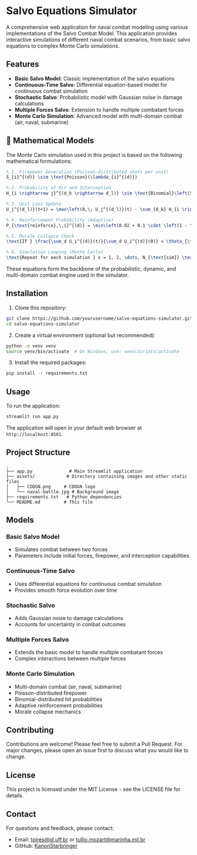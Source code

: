 # Salvo Equations Simulator

A comprehensive web application for naval combat modeling using various implementations of the Salvo Combat Model. This application provides interactive simulations of different naval combat scenarios, from basic salvo equations to complex Monte Carlo simulations.

## Features

- **Basic Salvo Model**: Classic implementation of the salvo equations
- **Continuous-Time Salvo**: Differential equation-based model for continuous combat simulation
- **Stochastic Salvo**: Probabilistic model with Gaussian noise in damage calculations
- **Multiple Forces Salvo**: Extension to handle multiple combatant forces
- **Monte Carlo Simulation**: Advanced model with multi-domain combat (air, naval, submarine)



## 📐 Mathematical Models

The Monte Carlo simulation used in this project is based on the following mathematical formulations:

```latex
% 1. Firepower Generation (Poisson-distributed shots per unit)
S_{i}^{(d)} \sim \text{Poisson}(\lambda_{i}^{(d)})

% 2. Probability of Hit and Interception
H_{i \rightarrow j}^{(d_k \rightarrow d_l)} \sim \text{Binomial}\left(S_{i}^{(d_k)},\; p_{\text{hit},\,i}^{(d_k \rightarrow d_l)} \cdot (1 - p_{\text{int},\,j})\right)

% 3. Unit Loss Update
U_j^{(d_l)}(t+1) = \max\left(0,\; U_j^{(d_l)}(t) - \sum_{d_k} H_{i \rightarrow j}^{(d_k \rightarrow d_l)} \right)

% 4. Reinforcement Probability (Adaptive)
P_{\text{reinforce},\,i}^{(d)} = \min\left(0.02 + 0.1 \cdot \left(1 - \frac{\sum_d U_i^{(d)}(t)}{\sum_d U_i^{(d)}(0)}\right),\; 1.0\right)

% 5. Morale Collapse Check
\text{If } \frac{\sum_d U_i^{(d)}(t)}{\sum_d U_i^{(d)}(0)} < \theta_{\text{morale}}, \text{ then side } i \text{ collapses with probability } p_{\text{collapse}}

% 6. Simulation Looping (Monte Carlo)
\text{Repeat for each simulation } s = 1, 2, \dots, N_{\text{sim}} \text{ and each round } t = 1, 2, \dots, T_{\text{max}}
```

These equations form the backbone of the probabilistic, dynamic, and multi-domain combat engine used in the simulator.


## Installation

1. Clone this repository:
```bash
git clone https://github.com/yourusername/salvo-equations-simulator.git
cd salvo-equations-simulator
```

2. Create a virtual environment (optional but recommended):
```bash
python -m venv venv
source venv/bin/activate  # On Windows, use: venv\Scripts\activate
```

3. Install the required packages:
```bash
pip install -r requirements.txt
```

## Usage

To run the application:

```bash
streamlit run app.py
```

The application will open in your default web browser at `http://localhost:8501`.

## Project Structure

```
.
├── app.py              # Main Streamlit application
├── assets/            # Directory containing images and other static files
│   ├── CDDGN.png     # CDDGN logo
│   └── naval-battle.jpg # Background image
├── requirements.txt   # Python dependencies
└── README.md         # This file
```

## Models

### Basic Salvo Model
- Simulates combat between two forces
- Parameters include initial forces, firepower, and interception capabilities

### Continuous-Time Salvo
- Uses differential equations for continuous combat simulation
- Provides smooth force evolution over time

### Stochastic Salvo
- Adds Gaussian noise to damage calculations
- Accounts for uncertainty in combat outcomes

### Multiple Forces Salvo
- Extends the basic model to handle multiple combatant forces
- Complex interactions between multiple forces

### Monte Carlo Simulation
- Multi-domain combat (air, naval, submarine)
- Poisson-distributed firepower
- Binomial-distributed hit probabilities
- Adaptive reinforcement probabilities
- Morale collapse mechanics

## Contributing

Contributions are welcome! Please feel free to submit a Pull Request. For major changes, please open an issue first to discuss what you would like to change.

## License

This project is licensed under the MIT License - see the LICENSE file for details.

## Contact

For questions and feedback, please contact:
- Email: tpires@id.uff.br or tullio.mozart@marinha.mil.br
- GitHub: [KanonStarbringer](https://github.com/KanonStarbringer) 
